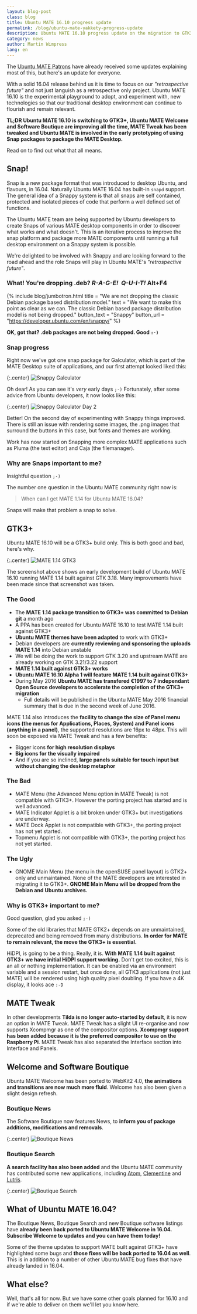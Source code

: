 ```yaml
---
layout: blog-post
class: blog
title: Ubuntu MATE 16.10 progress update
permalink: /blog/ubuntu-mate-yakkety-progress-update
description: Ubuntu MATE 16.10 progress update on the migration to GTK3+ and Snappy package research and development
category: news
author: Martin Wimpress
lang: en
---
```


The [Ubuntu MATE Patrons](https://www.patreon.com/ubuntu_mate) have already
received some updates explaining most of this, but here's an update for
everyone.

With a solid 16.04 release behind us it is time to focus on our
*"retrospective future"* and not just languish as a retrospective only
project. Ubuntu MATE 16.10 is the experimental playground to adopt, and
experiment with, new technologies so that our traditional desktop environment
can continue to flourish and remain relevant.

**TL;DR Ubuntu MATE 16.10 is switching to GTK3+, Ubuntu MATE Welcome and
Software Boutique are improving all the time, MATE Tweak has been tweaked and
Ubuntu MATE is involved in the early prototyping of using Snap packages to
package the MATE Desktop.**

Read on to find out what that all means.

## Snap!

Snap is a new package format that was introduced to desktop Ubuntu, and
flavours, in 16.04. Naturally Ubuntu MATE 16.04 has built-in `snapd` support.
The general idea of a Snappy system is that all snaps are self contained,
protected and isolated pieces of code that perform a well defined set of
functions.

The Ubuntu MATE team are being supported by Ubuntu developers to create Snaps
of various MATE desktop components in order to discover what works and what
doesn't. This is an iterative process to improve the snap platform and package
more MATE components until running a full desktop environment on a Snappy
system is possible.

We're delighted to be involved with Snappy and are looking forward to the road
ahead and the role Snaps will play in Ubuntu MATE's *"retrospective future"*.

### What! You're dropping .deb? *R-A-G-E!&nbsp; Q-U-I-T!* Alt+F4

{% include blog/jumbotron.html
    title = "We are not dropping the classic Debian package based distribution model."
    text = "We want to make this point as clear as we can. The classic Debian based package distribution model is not being dropped."
    button_text = "Snappy"
    button_url = "https://developer.ubuntu.com/en/snappy/"
%}

**OK, got that? .deb packages are not being dropped. Good `:-)`**

### Snap progress

Right now we've got one snap package for Galculator, which is part of the MATE
Desktop suite of applications, and our first attempt looked liked this:

{:.center}
![Snappy Galculator](/gallery/Progress-201605/Snappy_Galculator.png)

Oh dear! As you can see it's *very* early days `;-)` Fortunately, after some advice from
Ubuntu developers, it now looks like this:

{:.center}
![Snappy Galculator Day 2](/gallery/Progress-201605/Snappy_Galculator_2nd_Day.png)

Better! On the second day of experimenting with Snappy things improved. There
is still an issue with rendering some images, the .png images that surround
the buttons in this case, but fonts and themes are working.

Work has now started on Snapping more complex MATE applications such as Pluma (the
text editor) and Caja (the filemanager).

### Why are Snaps important to me?

Insightful question `;-)`

The number one question in the Ubuntu MATE community right now is:

> When can I get MATE 1.14 for Ubuntu MATE 16.04?

Snaps will make that problem a snap to solve.

## GTK3+

Ubuntu MATE 16.10 will be a GTK3+ build only. This is both good and bad, here's why.

{:.center}
![MATE 1.14 GTK3](/gallery/Progress-201605/MATE114_GTK318.png)

The screenshot above shows an early development build of Ubuntu MATE 16.10
running MATE 1.14 built against GTK 3.18. Many improvements have been made
since that screenshot was taken.

### The Good

  * The **MATE 1.14 package transition to GTK3+ was committed to Debian git** a month ago
  * A PPA has been created for Ubuntu MATE 16.10 to test MATE 1.14 built against GTK3+
  * **Ubuntu MATE themes have been adapted** to work with GTK3+
  * Debian developers are **currently reviewing and sponsoring the uploads MATE 1.14** into Debian unstable
  * We will be doing the work to support GTK 3.20 and upstream MATE are already working on GTK 3.21/3.22 support
  * **MATE 1.14 built against GTK3+ works**
  * **Ubuntu MATE 16.10 Alpha 1 will feature MATE 1.14 built against GTK3+**
  * During May 2016 **Ubuntu MATE has transfered €1997 to 7 independant Open Source developers to accelerate the completion of the GTK3+ migration**
    * Full details will be published in the Ubuntu MATE May 2016 financial summary that is due in the second week of June 2016.

MATE 1.14 also introduces the **facility to change the size of Panel menu
icons (the menus for Applications, Places, System) and Panel icons (anything
in a panel)**, the supported resolutions are 16px to 48px. This will soon be
exposed via MATE Tweak and has a few benefits:

  * Bigger icons **for high resolution displays**
  * **Big icons for the visually impaired**
  * And if you are so inclined, **large panels suitable for touch input but without changing the desktop metaphor**

### The Bad

  * MATE Menu (the Advanced Menu option in MATE Tweak) is not compatible with GTK3+. However the porting project has started and is well advanced.
  * MATE Indicator Applet is a bit broken under GTK3+ but investigations are underway.
  * MATE Dock Applet is not compatible with GTK3+, the porting project has not yet started.
  * Topmenu Applet is not compatible with GTK3+, the porting project has not yet started.

### The Ugly

  * GNOME Main Menu (the menu in the openSUSE panel layout) is GTK2+ only and
  unmaintained. None of the MATE developers are interested in migrating it to
  GTK3+. **GNOME Main Menu will be dropped from the Debian and Ubuntu archives.**

### Why is GTK3+ important to me?

Good question, glad you asked `;-)`

Some of the old libraries that MATE GTK2+ depends on are unmaintained,
deprecated and being removed from many distributions. **In order for MATE to
remain relevant, the move the GTK3+ is essential.**

HiDPI, is going to be a thing. Really, it is. **With MATE 1.14 built against
GTK3+ we have initial HiDPI support working.** Don't get too excited, this is
an all or nothing implementation. It can be enabled via an environment
variable and a session restart, but once done, all GTK3 applications (not just
MATE) will be rendered using high quality pixel doubling. If you have a 4K
display, it looks ace `:-D`

## MATE Tweak

In other developments **Tilda is no longer auto-started by default**, it is
now an option in MATE Tweak. MATE Tweak has a slight UI re-organise and now
supports Xcompmgr as one of the compositor options. **Xcompmgr support has
been added because it is the preferred compositor to use on the Raspberry
Pi**. MATE Tweak has also separated the Interface section into Interface and
Panels.

## Welcome and Software Boutique

Ubuntu MATE Welcome has been ported to WebKit2 4.0, **the animations and
transitions are now much more fluid**. Welcome has also been given a slight
design refresh.

### Boutique News

The Software Boutique now features News, to **inform you of package additions,
modifications and removals**.

{:.center}
![Boutique News](/gallery/Progress-201605/Boutique_News.png)

### Boutique Search

**A search facility has also been added** and the Ubuntu MATE community has
contributed some new applications, including [Atom](https://atom.io/),
[Clementine](https://www.clementine-player.org/) and [Lutris](https://lutris.net/).

{:.center}
![Boutique Search](/gallery/Progress-201605/Boutique_Search.png)

## What of Ubuntu MATE 16.04?

The Boutique News, Boutique Search and new Boutique software listings have
**already been back ported to Ubuntu MATE Welcome in 16.04. Subscribe Welcome to
updates and you can have them today!**

Some of the theme updates to support MATE built against GTK3+ have highlighted
some bugs and **those fixes will be back ported to 16.04 as well**. This is in
addition to a number of other Ubuntu MATE bug fixes that have already landed
in 16.04.

## What else?

Well, that's all for now. But we have some other goals planned for 16.10 and
if we're able to deliver on them we'll let you know here.
